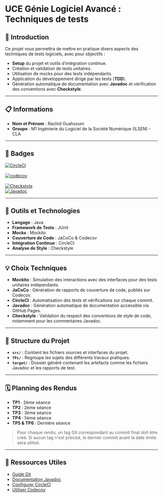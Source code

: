 # UCE Génie Logiciel Avancé : Techniques de tests

## 📝 Introduction

Ce projet vous permettra de mettre en pratique divers aspects des techniques de tests logiciels, avec pour objectifs :  
- **Setup** du projet et outils d’intégration continue.  
- Création et validation de tests unitaires.  
- Utilisation de mocks pour des tests indépendants.  
- Application du développement dirigé par les tests (**TDD**).  
- Génération automatique de documentation avec **Javadoc** et vérification des conventions avec **Checkstyle**.

---

## 📋 Informations

- **Nom et Prénom** : Rachid Ouahsouni  
- **Groupe** : M1 Ingénierie du Logiciel de la Société Numérique (ILSEN) - CLA  

---

## 🚀 Badges
[![CircleCI](https://circleci.com/gh/RachidOuahsouni/ceri-m1-techniques-de-test/tree/master.svg?style=svg)](https://circleci.com/gh/RachidOuahsouni/ceri-m1-techniques-de-test/tree/master)  
&nbsp;&nbsp;  
[![codecov](https://codecov.io/gh/RachidOuahsouni/ceri-m1-techniques-de-test/graph/badge.svg?token=SJZTBVQ2OK)](https://codecov.io/gh/RachidOuahsouni/ceri-m1-techniques-de-test)  
&nbsp;&nbsp;  
[![Checkstyle](https://img.shields.io/badge/Checkstyle-Passing-green)](https://output.circle-artifacts.com/output/job/2ae974df-632e-409d-bd54-662989159dd3/artifacts/0/checkstyle-report)
&nbsp;&nbsp;  
[![Javadoc](https://img.shields.io/badge/docs-Javadoc-blue)](https://rachidouahsouni.github.io/ceri-m1-techniques-de-test/fr/univavignon/pokedex/api/package-summary.html)  

---

## 🔧 Outils et Technologies

- **Langage** : Java  
- **Framework de Tests** : JUnit  
- **Mocks** : Mockito  
- **Couverture de Code** : JaCoCo & Codecov  
- **Intégration Continue** : CircleCI  
- **Analyse de Style** : Checkstyle  

---

## 💡 Choix Techniques

- **Mockito** : Simulation des interactions avec des interfaces pour des tests unitaires indépendants.  
- **JaCoCo** : Génération de rapports de couverture de code, publiés sur Codecov.  
- **CircleCI** : Automatisation des tests et vérifications sur chaque commit.  
- **Javadoc** : Génération automatique de documentation accessible via GitHub Pages.  
- **Checkstyle** : Validation du respect des conventions de style de code, notamment pour les commentaires Javadoc.  

---

## 📂 Structure du Projet

- **`src/`** : Contient les fichiers sources et interfaces du projet.  
- **`TPs/`** : Regroupe les sujets des différents travaux pratiques.  
- **`target/`** : Dossier généré contenant les artefacts comme les fichiers Javadoc et les rapports de test.  

---

## 🗓️ Planning des Rendus

- **TP1** : 2ème séance  
- **TP2** : 2ème séance  
- **TP3** : 3ème séance  
- **TP4** : 5ème séance  
- **TP5 & TP6** : Dernière séance  

> Pour chaque rendu, un tag Git correspondant au commit final doit être créé. Si aucun tag n'est précisé, le dernier commit avant la date limite sera utilisé.

---

## 📖 Ressources Utiles

- [Guide Git](http://rogerdudler.github.io/git-guide/)  
- [Documentation Javadoc](https://docs.oracle.com/javase/7/docs/technotes/tools/windows/javadoc.html)  
- [Configurer CircleCI](https://circleci.com/docs/)  
- [Utiliser Codecov](https://about.codecov.io/)  
